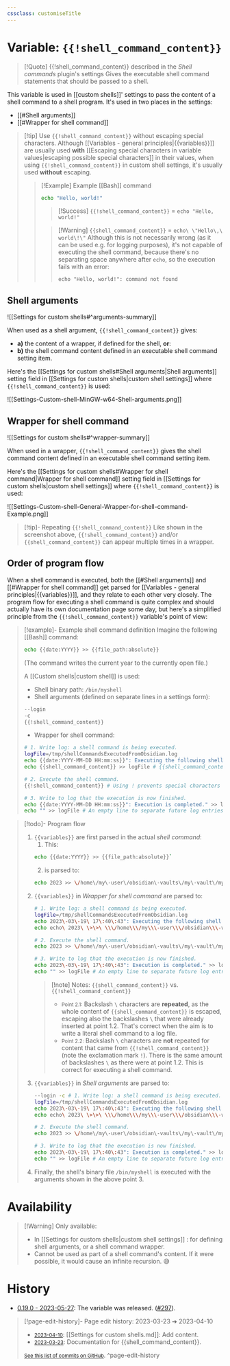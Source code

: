 ```yaml
---
cssclass: customiseTitle
---
```

# Variable: `{{!shell_command_content}}`
> [!Quote] {{!shell_command_content}} described in the *Shell commands* plugin's settings
> Gives the executable shell command statements that should be passed to a shell.

This variable is used in [[custom shells]]' settings to pass the content of a shell command to a shell program. It's used in two places in the settings:
 - [[#Shell arguments]]
 - [[#Wrapper for shell command]]

> [!tip] Use `{{!shell_command_content}}` without escaping special characters.
>  Although [[Variables - general principles|{{variables}}]] are usually used **with** [[Escaping special characters in variable values|escaping possible special characters]] in their values, when using `{{!shell_command_content}}` in custom shell settings, it's usually used **without** escaping.
>  > [!Example] Example [[Bash]] command
>  > ```bash
>  > echo "Hello, world!"
>  > ```
>  > > [!Success] `{{!shell_command_content}}` = `echo "Hello, world!"`
>  > 
>  > > [!Warning] `{{shell_command_content}}` = `echo\ \"Hello\,\ world\!\"`
>  > > Although this is not necessarily wrong (as it can be used e.g. for logging purposes), it's not capable of executing the shell command, because there's no separating space anywhere after `echo`, so the execution fails with an error:
> > > ```
> > > echo "Hello, world!": command not found
> > > ```

## Shell arguments
![[Settings for custom shells#^arguments-summary]]

When used as a shell argument, `{{!shell_command_content}}` gives:
 - **a)** the content of a wrapper, if defined for the shell, **or**:
 - **b)** the shell command content defined in an executable shell command setting item.

Here's the [[Settings for custom shells#Shell arguments|Shell arguments]] setting field in [[Settings for custom shells|custom shell settings]] where `{{!shell_command_content}}` is used:

![[Settings-Custom-shell-MinGW-w64-Shell-arguments.png]]

## Wrapper for shell command
![[Settings for custom shells#^wrapper-summary]]

When used in a wrapper, `{{!shell_command_content}}` gives the shell command content defined in an executable shell command setting item.

Here's the [[Settings for custom shells#Wrapper for shell command|Wrapper for shell command]] setting field in [[Settings for custom shells|custom shell settings]] where `{{!shell_command_content}}` is used:

![[Settings-Custom-shell-General-Wrapper-for-shell-command-Example.png]]

> [!tip]- Repeating `{{!shell_command_content}}`
> Like shown in the screenshot above, `{{!shell_command_content}}` and/or `{{shell_command_content}}` can appear multiple times in a wrapper. 

## Order of program flow
When a shell command is executed, both the [[#Shell arguments]] and [[#Wrapper for shell command]] get parsed for [[Variables - general principles|{{variables}}]], and they relate to each other very closely. The program flow for executing a shell command is quite complex and should actually have its own documentation page some day, but here's a simplified principle from the `{{!shell_command_content}}` variable's point of view:

> [!example]- Example shell command definition
> Imagine the following [[Bash]] command:
> ```bash
> echo {{date:YYYY}} >> {{file_path:absolute}}
> ```
> (The command writes the current year to the currently open file.)
> 
> A [[Custom shells|custom shell]] is used:
> - Shell binary path: `/bin/myshell`
> - Shell arguments (defined on separate lines in a settings form):
>  ```bash
>  --login
>  -c
>  {{!shell_command_content}}
>  ```
> - Wrapper for shell command:
>  ```bash
>  # 1. Write log: a shell command is being executed.
>  logFile=/tmp/shellCommandsExecutedFromObsidian.log
>  echo {{date:YYYY-MM-DD HH:mm:ss}}": Executing the following shell command:" >> logFile
>  echo {{shell_command_content}} >> logFile # {{shell_command_content}} without ! escapes special characters so they will not jail-break from the echo command context.
>  
>  # 2. Execute the shell command.
>  {{!shell_command_content}} # Using ! prevents special characters from being escaped, which is needed for the shell command to execute correctly.
>  
>  # 3. Write to log that the execution is now finished.
>  echo {{date:YYYY-MM-DD HH:mm:ss}}": Execution is completed." >> logFile
>  echo "" >> logFile # An empty line to separate future log entries.
>   ```

> [!todo]- Program flow
> 1. `{{variables}}` are first parsed in the actual _shell command_:
>    1. This:
>    ```bash
>    echo {{date:YYYY}} >> {{file_path:absolute}}`
>    ```
>    2. is parsed to:
>    ```bash
>    echo 2023 >> \/home\/my\-user\/obsidian\-vaults\/my\-vault\/my\-note\.md
>    ```
> 2. `{{variables}}` in _Wrapper for shell command_ are parsed to:
>    ```bash
>    # 1. Write log: a shell command is being executed.
>    logFile=/tmp/shellCommandsExecutedFromObsidian.log
>    echo 2023\-03\-19\ 17\:40\:43": Executing the following shell command:" >> logFile
>    echo echo\ 2023\ \>\>\ \\\/home\\\/my\\\-user\\\/obsidian\\\-vaults\\\/my\\\-vault\\\/my\\\-note\\\.md >> logFile # {{shell_command_content}} without ! escapes special characters so they will not jail-break from the echo command context.
> 
>    # 2. Execute the shell command.
>    echo 2023 >> \/home\/my\-user\/obsidian\-vaults\/my\-vault\/my\-note\.md # Using ! prevents special characters from being escaped, which is needed for the shell command to execute correctly.
> 
>    # 3. Write to log that the execution is now finished.
>    echo 2023\-03\-19\ 17\:40\:43": Execution is completed." >> logFile
>    echo "" >> logFile # An empty line to separate future log entries.
>    ```
>    > [!note] Notes: `{{shell_command_content}}` vs. `{{!shell_command_content}}`
>    > - <small>Point 2.1:</small> Backslash ` \ ` characters are **repeated**, as the whole content of `{{shell_command_content}}` is escaped, escaping also the backslashes ` \ ` that were already inserted at point 1.2. That's correct when the aim is to write a literal shell command to a log file. 
>    > - <small>Point 2.2:</small> Backslash ` \ ` characters are **not** repeated for content that came from `{{!shell_command_content}}` (note the exclamation mark `!`). There is the same amount of backslashes ` \ ` as there were at point 1.2. This is correct for executing a shell command.
> 3. `{{variables}}` in _Shell arguments_ are parsed to:
>    ```bash
>    --login -c # 1. Write log: a shell command is being executed.
>    logFile=/tmp/shellCommandsExecutedFromObsidian.log
>    echo 2023\-03\-19\ 17\:40\:43": Executing the following shell command:" >> logFile
>    echo echo\ 2023\ \>\>\ \\\/home\\\/my\\\-user\\\/obsidian\\\-vaults\\\/my\\\-vault\\\/my\\\-note\\\.md >> logFile # {{shell_command_content}} without ! escapes special characters so they will not jail-break from the echo command context.
> 
>    # 2. Execute the shell command.
>    echo 2023 >> \/home\/my\-user\/obsidian\-vaults\/my\-vault\/my\-note\.md # Using ! prevents special characters from being escaped, which is needed for the shell command to execute correctly.
> 
>    # 3. Write to log that the execution is now finished.
>    echo 2023\-03\-19\ 17\:40\:43": Execution is completed." >> logFile
>    echo "" >> logFile # An empty line to separate future log entries.
>     ```
> 4. Finally, the shell's binary file `/bin/myshell` is executed with the arguments shown in the above point 3.

# Availability
> [!Warning] Only available:
> - In [[Settings for custom shells|custom shell settings]] : for defining shell arguments, or a shell command wrapper.
> - Cannot be used as part of a shell command's content. If it were possible, it would cause an infinite recursion. 😅

# History
- [0.19.0 - 2023-05-27](https://github.com/Taitava/obsidian-shellcommands/blob/main/CHANGELOG.md#0190---2023-05-27): The variable was released. ([#297](https://github.com/Taitava/obsidian-shellcommands/issues/297)).

> [!page-edit-history]- Page edit history: 2023-03-23 &#10132; 2023-04-10
> - [<small>2023-04-10</small>](https://github.com/Taitava/obsidian-shellcommands-documentation/commit/47744de2b41b0ae2f44a8cbe83d4bcd0301bf3bc): [[Settings for custom shells.md]]: Add content.
> - [<small>2023-03-23</small>](https://github.com/Taitava/obsidian-shellcommands-documentation/commit/07644d90d4a01c20fd0a151a7fec543000df0a54): Documentation for {{shell_command_content}}.
> 
> [<small>See this list of commits on GitHub</small>](https://github.com/Taitava/obsidian-shellcommands-documentation/commits/main/Variables/%7B%7Bshell_command_content%7D%7D.md).
> ^page-edit-history